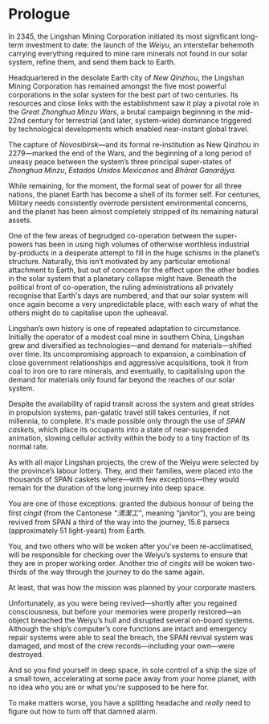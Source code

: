 # Prologue

In 2345, the Lingshan Mining Corporation initiated its most significant long-term investment to date: the launch of the _Weiyu_, an interstellar behemoth carrying everything required to mine rare minerals not found in our solar system, refine them, and send them back to Earth.

Headquartered in the desolate Earth city of _New Qinzhou_, the Lingshan Mining Corporation has remained amongst the five most powerful corporations in the solar system for the best part of two centuries. Its resources and close links with the establishment saw it play a pivotal role in the _Great Zhonghua Minzu Wars_, a brutal campaign beginning in the mid-22nd century for terrestrial (and later, system-wide) dominance triggered by technological developments which enabled near-instant global travel.

The capture of _Novosibirsk_—and its formal re-institution as New Qinzhou in 2279—marked the end of the Wars, and the beginning of a long period of uneasy peace between the system’s three principal super-states of _Zhonghua Minzu_, _Estados Unidos Mexicanos_ and _Bhārat Gaṇarājya_.

While remaining, for the moment, the formal seat of power for all three nations, the planet Earth has become a shell of its former self. For centuries, Military needs consistently overrode persistent environmental concerns, and the planet has been almost completely stripped of its remaining natural assets.

One of the few areas of begrudged co-operation between the super-powers has been in using high volumes of otherwise worthless industrial by-products in a desperate attempt to fill in the huge schisms in the planet’s structure. Naturally, this isn’t motivated by any particular emotional attachment to Earth, but out of concern for the effect upon the other bodies in the solar system that a planetary collapse might have. Beneath the political front of co-operation, the ruling administrations all privately recognise that Earth's days are numbered, and that our solar system will once again become a very unpredictable place, with each wary of what the others might do to capitalise upon the upheaval.

Lingshan’s own history is one of repeated adaptation to circumstance. Initially the operator of a modest coal mine in southern China, Lingshan grew and diversified as technologies—and demand for materials—shifted over time. Its uncompromising approach to expansion, a combination of close government relationships and aggressive acquisitions, took it from coal to iron ore to rare minerals, and eventually, to capitalising upon the demand for materials only found far beyond the reaches of our solar system. 

Despite the availability of rapid transit across the system and great strides in propulsion systems, pan-galatic travel still takes centuries, if not millennia, to complete. It's made possible only through the use of _SPAN caskets_, which place its occupants into a state of near-suspended animation, slowing cellular activity within the body to a tiny fraction of its normal rate.

As with all major Lingshan projects, the crew of the Weiyu were selected by the province’s labour lottery. They, and their families, were placed into the thousands of SPAN caskets where—with few exceptions—they would remain for the duration of the long journey into deep space.

You are one of those exceptions: granted the dubious honour of being the first _cingit_ (from the Cantonese _“清潔工”_, meaning “janitor”), you are being revived from SPAN a third of the way into the journey, 15.6 parsecs (approximately 51 light-years) from Earth.

You, and two others who will be woken after you've been re-acclimatised, will be responsible for checking over the Weiyu’s systems to ensure that they are in proper working order. Another trio of cingits will be woken two-thirds of the way through the journey to do the same again.

At least, that was how the mission was planned by your corporate masters.

Unfortunately, as you were being revived—shortly after you regained consciousness, but before your memories were properly restored—an object breached the Weiyu’s hull and disrupted several on-board systems. Although the ship’s computer’s core functions are intact and emergency repair systems were able to seal the breach, the SPAN revival system was damaged, and most of the crew records—including your own—were destroyed.

And so you find yourself in deep space, in sole control of a ship the size of a small town, accelerating at some pace away from your home planet, with no idea who you are or what you're supposed to be here for.

To make matters worse, you have a splitting headache and _really_ need to figure out how to turn off that damned alarm.
